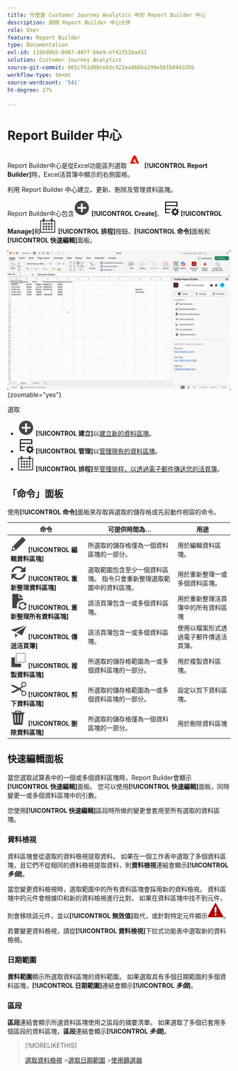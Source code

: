 ```yaml
---
title: 什麼是 Customer Journey Analytics 中的 Report Builder 中心
description: 說明 Report Builder 中心元件
role: User
feature: Report Builder
type: Documentation
exl-id: 119bd0b5-0d07-407f-b6e9-ef43352bad31
solution: Customer Journey Analytics
source-git-commit: 065cf61d80ceb3c921ea666ba299e56fb044335b
workflow-type: tm+mt
source-wordcount: '541'
ht-degree: 27%

---
```


# Report Builder 中心

Report Builder中心是從Excel功能區列選取![AdobeLogoRedonWhite](/help/assets/icons/AdobeLogoRedOnWhite.svg) **[!UICONTROL Report Builder]**&#x200B;時，Excel活頁簿中顯示的右側窗格。

利用 Report Builder 中心建立、更新、刪除及管理資料區塊。

Report Builder中心包含![AddCircle](/help/assets/icons/AddCircle.svg) **[!UICONTROL Create]**、![TableManage](/help/assets/icons/TableManage.svg) **[!UICONTROL Manage]**&#x200B;和![行事曆](/help/assets/icons/Calendar.svg) **[!UICONTROL 排程]**&#x200B;按鈕、**[!UICONTROL 命令]**&#x200B;面板和&#x200B;**[!UICONTROL 快速編輯]**&#x200B;面板。

![Report Builder中心](assets/hub51.png){zoomable="yes"}


選取

* ![AddCircle](/help/assets/icons/AddCircle.svg) **[!UICONTROL 建立]**&#x200B;以[建立新的資料區塊](create-a-data-block.md)。
* ![TableManage](/help/assets/icons/TableManage.svg) **[!UICONTROL 管理]**&#x200B;以[管理現有的資料區塊](manage-reportbuilder.md)。
* ![行事曆](/help/assets/icons/Calendar.svg) **[!UICONTROL 排程]**&#x200B;至[管理排程，以透過電子郵件傳送您的活頁簿](schedule-reportbuilder.md)。

## 「命令」面板

使用&#x200B;**[!UICONTROL 命令]**&#x200B;面板來存取與選取的儲存格或先前動作相容的命令。

| 命令 | 可提供時間為… | 用途 |
|------|------------------|--------|
| ![編輯](/help/assets/icons/Edit.svg) **[!UICONTROL 編輯資料區塊]** | 所選取的儲存格僅為一個資料區塊的一部分。 | 用於編輯資料區塊。 |
| ![重新整理](/help/assets/icons/Refresh.svg) **[!UICONTROL 重新整理資料區塊]** | 選取範圍包含至少一個資料區塊。 指令只會重新整理選取範圍中的資料區塊。 | 用於重新整理一或多個資料區塊。 |
| ![DocumentRefresh](/help/assets/icons/DocumentRefresh.svg) **[!UICONTROL 重新整理所有資料區塊]** | 該活頁簿包含一或多個資料區塊。 | 用於重新整理活頁簿中的所有資料區塊 |
| ![傳送](/help/assets/icons/Send.svg) **[!UICONTROL 傳送活頁簿]** | 該活頁簿包含一或多個資料區塊。 | 使用以檔案形式透過電子郵件傳送活頁簿。 |
| ![複製](/help/assets/icons/Copy.svg) **[!UICONTROL 複製資料區塊]** | 所選取的儲存格範圍為一或多個資料區塊的一部分。 | 用於複製資料區塊。 |
| ![剪下](/help/assets/icons/Cut.svg) **[!UICONTROL 剪下資料區塊]** | 所選取的儲存格範圍為一或多個資料區塊的一部分。 | 設定以剪下資料區塊。 |
| ![刪除](/help/assets/icons/Delete.svg) **[!UICONTROL 刪除資料區塊]** | 所選取的儲存格僅為一個資料區塊的一部分。 | 用於刪除資料區塊 |

## 快速編輯面板

當您選取試算表中的一個或多個資料區塊時，Report Builder會顯示&#x200B;**[!UICONTROL 快速編輯]**&#x200B;面板。 您可以使用&#x200B;**[!UICONTROL 快速編輯]**&#x200B;面板，同時變更一或多個資料區塊中的引數。

您使用&#x200B;**[!UICONTROL 快速編輯]**&#x200B;區段時所做的變更會套用至所有選取的資料區塊。

### 資料檢視

資料區塊會從選取的資料檢視提取資料。 如果在一個工作表中選取了多個資料區塊，且它們不從相同的資料檢視提取資料，則&#x200B;**資料檢視**&#x200B;連結會顯示&#x200B;**[!UICONTROL _多個_]**。

當您變更資料檢視時，選取範圍中的所有資料區塊會採用新的資料檢視。 資料區塊中的元件會根據ID和新的資料檢視進行比對。 如果在資料區塊中找不到元件，則會移除該元件，並以&#x200B;**[!UICONTROL 無效值]**&#x200B;取代，或針對特定元件顯示![AlertRed](/help/assets/icons/AlertRed.svg)。

若要變更資料檢視，請從&#x200B;**[!UICONTROL 資料檢視]**&#x200B;下拉式功能表中選取新的資料檢視。


### 日期範圍

**資料範圍**&#x200B;顯示所選取資料區塊的資料範圍。 如果選取具有多個日期範圍的多個資料區塊，**[!UICONTROL 日期範圍]**&#x200B;連結會顯示&#x200B;**[!UICONTROL _多個_]**。

### 區段

**區段**&#x200B;連結會顯示所選資料區塊使用之區段的摘要清單。 如果選取了多個已套用多個區段的資料區塊，**區段**&#x200B;連結會顯示&#x200B;**[!UICONTROL _多個_]**。

>[!MORELIKETHIS]
>
>[選取資料檢視](select-data-view.md)
>&#x200B;>[選取日期範圍](select-date-range.md)
>&#x200B;>[使用篩選器](work-with-filters.md)
>
